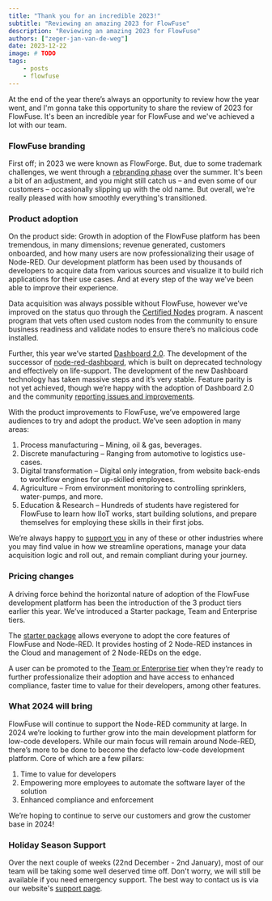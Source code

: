 ```yaml
---
title: "Thank you for an incredible 2023!"
subtitle: "Reviewing an amazing 2023 for FlowFuse"
description: "Reviewing an amazing 2023 for FlowFuse"
authors: ["zeger-jan-van-de-weg"]
date: 2023-12-22
image: # TODO
tags:
    - posts
    - flowfuse
---
```


At the end of the year there’s always an opportunity to review how the year went, and I'm gonna take this opportunity to share the review of 2023 for FlowFuse. It's been an incredible year for FlowFuse and we've achieved a lot with our team.

<!--more-->

### FlowFuse branding

First off; in 2023 we were known as FlowForge. But, due to some trademark challenges, we went through a [rebranding phase](/blog/2023/08/flowforge-is-now-flowfuse/) over the summer. It's been a bit of an adjustment, and you might still catch us – and even some of our customers – occasionally slipping up with the old name. But overall, we're really pleased with how smoothly everything's transitioned.

### Product adoption

On the product side: Growth in adoption of the FlowFuse platform has been tremendous, in many dimensions; revenue generated, customers onboarded, and how many users are now professionalizing their usage of Node-RED. Our development platform has been used by thousands of developers to acquire data from various sources and visualize it to build rich applications for their use cases. And at every step of the way we’ve been able to improve their experience.

Data acquisition was always possible  without FlowFuse, however we’ve improved on the status quo through the [Certified Nodes](/certified-nodes/) program. A nascent program that vets often used custom nodes from the community to ensure business readiness and validate nodes to ensure there’s no malicious code installed.

Further, this year we’ve started [Dashboard 2.0](https://dashboard.flowfuse.com/). The development of the successor of [node-red-dashboard](https://flows.nodered.org/node/node-red-dashboard), which is built on deprecated technology and effectively on life-support. The development of the new Dashboard technology has taken massive steps and it’s very stable. Feature parity is not yet achieved, though we’re happy with the adoption of Dashboard 2.0 and the community [reporting issues and improvements](https://github.com/FlowFuse/node-red-dashboard/issues).

With the product improvements to FlowFuse, we’ve empowered large audiences to try and adopt the product. We’ve seen adoption in many areas:

1. Process manufacturing – Mining, oil & gas, beverages.
2. Discrete manufacturing – Ranging from automotive to logistics use-cases.
3. Digital transformation – Digital only integration, from website back-ends to workflow engines for up-skilled employees.
4. Agriculture – From environment monitoring to controlling sprinklers, water-pumps, and more.
5. Education & Research – Hundreds of students have registered for FlowFuse to learn how IIoT works, start building solutions, and prepare themselves for employing these skills in their first jobs.

We’re always happy to [support you](/contact-us/) in any of these or other industries where you may find value in how we streamline operations, manage your data acquisition logic and roll out, and remain compliant during your journey.


### Pricing changes

A driving force behind the horizontal nature of adoption of the FlowFuse development platform has been the introduction of the 3 product tiers earlier this year. We’ve introduced a Starter package, Team and Enterprise tiers.

The [starter package](/blog/2023/08/new-starter-tier) allows everyone to adopt the core features of FlowFuse and Node-RED. It provides hosting of 2 Node-RED instances in the Cloud and management of 2 Node-REDs on the edge.

A user can be promoted to the [Team or Enterprise tier](/changelog/2023/09/introduction-enterprise-tier/) when they’re ready to further professionalize their adoption and have access to enhanced compliance, faster time to value for their developers, among other features.

### What 2024 will bring

FlowFuse will continue to support the Node-RED community at large. In 2024 we’re looking to further grow into the main development platform for low-code developers. While our main focus will remain around Node-RED, there’s more to be done to become the defacto low-code development platform. Core of which are a few pillars:

1. Time to value for developers
2. Empowering more employees to automate the software layer of the solution
3. Enhanced compliance and enforcement

We’re hoping to continue to serve our customers and grow the customer base in 2024!

### Holiday Season Support

Over the next couple of weeks (22nd December - 2nd January), most of our team will be taking some well deserved time off. Don't worry, we will still be available if you need emergency support. The best way to contact us is via our website's [support page](/support/).
